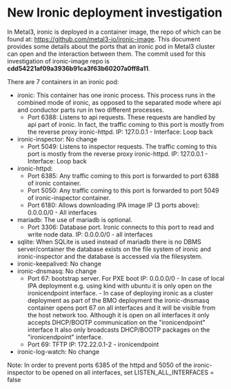 # New Ironic deployment investigation
In Metal3, ironic is deployed in a container image, the repo of which can be found at: https://github.com/metal3-io/ironic-image. This document provides some details about the ports that an ironic pod in Metal3 cluster can open and the interaction between them. The commit used for this investigation of ironic-image repo is **cdd54221af09a3936b91ca3f63b60207a0ff8a11**.

There are 7 containers in an ironic pod:
- ironic: This container has one ironic process. This process runs in the combined mode of ironic, as opposed to the separated mode where api and conductor parts run in two different processes.
	+ Port 6388: Listens to api requests. These requests are handled by api part of ironic. In fact, the traffic coming to this port is mostly from the reverse proxy ironic-httpd.
            IP: 127.0.0.1 - Interface: Loop back
- ironic-inspector: No change
	+ Port 5049: Listens to inspector requests. The traffic coming to this port is mostly from the reverse proxy ironic-httpd.
            IP: 127.0.0.1 - Interface: Loop back
- ironic-httpd:
	+ Port 6385: Any traffic coming to this port is forwarded to port 6388 of ironic container.
	+ Port 5050: Any traffic coming to this port is forwarded to port 5049 of ironic-inspector container.
	+ Port 6180: Allows downloading IPA image
            IP (3 ports above): 0.0.0.0/0 - All interfaces
- mariadb: The use of mariadb is optional.
	+ Port 3306: Database port. Ironic connects to this port to read and write node data.
            IP: 0.0.0.0/0 - all interfaces
- sqlite: When SQLite is used instead of mariadb there is no DBMS server/container the database exists on the file system of ironic and ironic-inspector and
          the database is accessed via the filesystem.
- ironic-keepalived: No change
- ironic-dnsmasq: No change
	+ Port 67: bootstrap server. For PXE boot
            IP: 0.0.0.0/0
            - In case of local IPA deployment e.g. using kind with ubuntu
              it is only open on the ironicendpoint interface.
            - In case of deploying ironic as a cluster deployment as part of the BMO deployment the ironic-dnsmasq container
              opens port 67 on all interfaces and it will be visible from the host network too.
              Although it is open on all interfaces it only accepts DHCP/BOOTP communication on the "ironicendpoint" interface
              It also only broadcasts DHCP/BOOTP packages on the "ironicendpoint" interface.
	+ Port 69: TFTP
            IP: 172.22.0.1-2 - ironicendpoint
- ironic-log-watch: No change

Note: In order to prevent ports 6385 of the httpd and 5050 of the ironic-inspector to be opened on all interfaces, set LISTEN_ALL_INTERFACES = false
